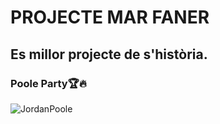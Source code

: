 # PROJECTE MAR FANER
## Es millor projecte de s'història.
### Poole Party🏆🔥
![JordanPoole](https://cdn.nba.com/headshots/nba/latest/1040x760/1629673.png)
